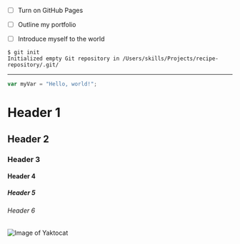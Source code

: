 - [ ] Turn on GitHub Pages
- [ ] Outline my portfolio
- [ ] Introduce myself to the world


```
$ git init
Initialized empty Git repository in /Users/skills/Projects/recipe-repository/.git/
```


---

``` javascript
var myVar = "Hello, world!";
```



# Header 1
## Header 2
### Header 3
#### Header 4
##### Header 5
###### Header 6

![Image of Yaktocat](https://octodex.github.com/images/yaktocat.png)
